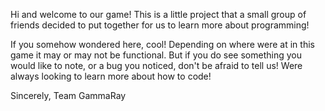 Hi and welcome to our game! This is a little project that 
a small group of friends decided to put together for us to learn more about programming!

If you somehow wondered here, cool! Depending on where were at in this game it may or may not be functional.
But if you do see something you would like to note, or a bug you noticed, don't be afraid to tell us! 
Were always looking to learn more about how to code!

Sincerely,
Team GammaRay
